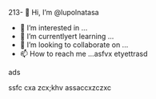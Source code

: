 213- 👋 Hi, I’m @lupolnatasa
- 👀 I’m interested in ...
- 🌱 I’m currentlyert learning ...
- 💞️ I’m looking to collaborate on ...
- 📫 How to reach me ...asfvx
etyettrasd
<!---
lupolnatasa/lupolnatasa is a ✨ special ✨ reiulpository because its `README.md` (this file) appearsads on your GicnmbtHub profile.
You can click the Preview link to takex a look at your changes.sda
--->ads
ssfc
cxa
zcx;khv
assaccxzczxc
